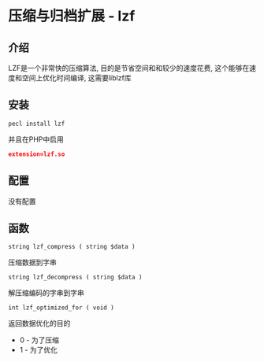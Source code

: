 # 压缩与归档扩展 - lzf
## 介绍


LZF是一个非常快的压缩算法, 目的是节省空间和和较少的速度花费, 这个能够在速度和空间上优化时间编译, 这需要liblzf库


## 安装


```
pecl install lzf
```


并且在PHP中启用
```json
extension=lzf.so
```


## 配置


没有配置


## 函数


`string lzf_compress ( string $data )`


压缩数据到字串


`string lzf_decompress ( string $data )`


解压缩编码的字串到字串


`int lzf_optimized_for ( void )`


返回数据优化的目的


- 0 - 为了压缩
- 1 - 为了优化
